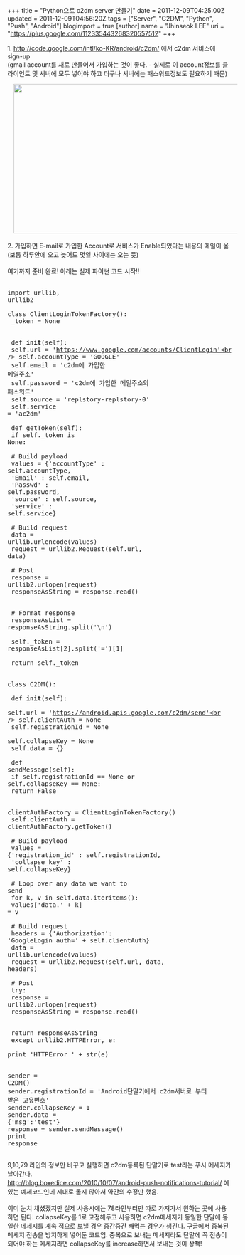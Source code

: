 +++
title = "Python으로 c2dm server 만들기"
date = 2011-12-09T04:25:00Z
updated = 2011-12-09T04:56:20Z
tags = ["Server", "C2DM", "Python", "Push", "Android"]
blogimport = true 
[author]
	name = "Jhinseok LEE"
	uri = "https://plus.google.com/112335443268320557512"
+++

1.&nbsp;<a href="http://code.google.com/intl/ko-KR/android/c2dm/">http://code.google.com/intl/ko-KR/android/c2dm/</a> 에서 c2dm 서비스에 sign-up<br />(gmail account를 새로 만들어서 가입하는 것이 좋다. - 실제로 이 account정보를 클라이언트 및 서버에 모두 넣어야 하고 더구나 서버에는 패스워드정보도 필요하기 때문)<br /><div class="separator" style="clear: both; text-align: center;"><a href="http://4.bp.blogspot.com/-HdKsVNq8U3Y/TuHWLJiuniI/AAAAAAAADm8/cOUAaTiV7_o/s1600/%25E1%2584%2589%25E1%2585%25B3%25E1%2584%258F%25E1%2585%25B3%25E1%2584%2585%25E1%2585%25B5%25E1%2586%25AB%25E1%2584%2589%25E1%2585%25A3%25E1%2586%25BA+2011-12-09+%25E1%2584%258B%25E1%2585%25A9%25E1%2584%2592%25E1%2585%25AE+6.33.53.png" imageanchor="1" style="margin-left: 1em; margin-right: 1em;"><img border="0" height="336" src="http://4.bp.blogspot.com/-HdKsVNq8U3Y/TuHWLJiuniI/AAAAAAAADm8/cOUAaTiV7_o/s640/%25E1%2584%2589%25E1%2585%25B3%25E1%2584%258F%25E1%2585%25B3%25E1%2584%2585%25E1%2585%25B5%25E1%2586%25AB%25E1%2584%2589%25E1%2585%25A3%25E1%2586%25BA+2011-12-09+%25E1%2584%258B%25E1%2585%25A9%25E1%2584%2592%25E1%2585%25AE+6.33.53.png" width="640" /></a></div><br />2. 가입하면 E-mail로 가입한 Account로 서비스가 Enable되었다는 내용의 메일이 옮(보통 하루안에 오고 늦어도 몇일 사이에는 오는 듯)<br /><br />여기까지 준비 완료! 아래는 실제 파이썬 코드 시작!!<br /><br /><pre class="brush:python">import urllib, urllib2<br /><br />class ClientLoginTokenFactory(): <br />    _token = None <br />    <br />    def __init__(self):<br />        self.url = 'https://www.google.com/accounts/ClientLogin'<br />        self.accountType = 'GOOGLE'<br />        self.email = 'c2dm에 가입한 메일주소'<br />        self.password = 'c2dm에 가입한 메일주소의 패스워드'<br />        self.source = 'replstory-replstory-0'<br />        self.service = 'ac2dm'<br />    <br />    def getToken(self):    <br />        if self._token is None:<br />            <br />            # Build payload<br />            values = {'accountType' : self.accountType,<br />                      'Email' : self.email,<br />                      'Passwd' : self.password, <br />                      'source' : self.source, <br />                      'service' : self.service}<br />            <br />            # Build request<br />            data = urllib.urlencode(values)<br />            request = urllib2.Request(self.url, data)<br />            <br />            # Post<br />            response = urllib2.urlopen(request)<br />            responseAsString = response.read()<br />            <br />            # Format response<br />            responseAsList = responseAsString.split('\n')<br />            <br />            self._token = responseAsList[2].split('=')[1]<br />            <br />        return self._token<br />    <br />class C2DM():<br />    <br />    def __init__(self):<br />        self.url = 'https://android.apis.google.com/c2dm/send'<br />        self.clientAuth = None<br />        self.registrationId = None<br />        self.collapseKey = None<br />        self.data = {}<br />        <br />    def sendMessage(self):<br />        if self.registrationId == None or self.collapseKey == None:<br />            return False<br />        <br />        clientAuthFactory = ClientLoginTokenFactory()<br />        self.clientAuth = clientAuthFactory.getToken()<br />        <br />        # Build payload<br />        values = {'registration_id' : self.registrationId,<br />                  'collapse_key' : self.collapseKey}     <br />        <br />        # Loop over any data we want to send<br />        for k, v in self.data.iteritems():            <br />            values['data.' + k] = v<br />        <br />        # Build request<br />        headers = {'Authorization': 'GoogleLogin auth=' + self.clientAuth}        <br />        data = urllib.urlencode(values)<br />        request = urllib2.Request(self.url, data, headers)<br />        <br />        # Post<br />        try:<br />            response = urllib2.urlopen(request)<br />            responseAsString = response.read()<br />            <br />            return responseAsString<br />        except urllib2.HTTPError, e:<br />            print 'HTTPError ' + str(e)<br />            <br />            <br />sender = C2DM()<br />sender.registrationId = 'Android단말기에서 c2dm서버로 부터 받은 고유번호'<br />sender.collapseKey = 1<br />sender.data = {'msg':'test'}<br />response = sender.sendMessage()<br />print response<br /><br /></pre>9,10,79 라인의 정보만 바꾸고 실행하면 c2dm등록된 단말기로 test라는 푸시 메세지가 날아간다.<br /><a href="http://blog.boxedice.com/2010/10/07/android-push-notifications-tutorial/">http://blog.boxedice.com/2010/10/07/android-push-notifications-tutorial/</a>&nbsp;에 있는 예제코드인데 제대로 돌지 않아서 약간의 수정만 했음.<br /><br />이미 눈치 채셨겠지만 실제 사용시에는 78라인부터만 따로 가져가서 원하는 곳에 사용하면 된다. collapseKey를 1로 고정해두고 사용하면 c2dm메세지가 동일한 단말에 동일한 메세지를 계속 적으로 보낼 경우 중간중간 빼먹는 경우가 생긴다. 구글에서 중복된 메세지 전송을 방지하게 넣어둔 코드임. 중복으로 보내는 메세지라도 단말에 꼭 전송이 되어야 하는 메세지라면 collapseKey를 increase하면서 보내는 것이 상책!
